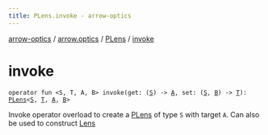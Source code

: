 ```yaml
---
title: PLens.invoke - arrow-optics
---
```


[arrow-optics](../../index.html) / [arrow.optics](../index.html) / [PLens](index.html) / [invoke](./invoke.html)

# invoke

`operator fun <S, T, A, B> invoke(get: (`[`S`](invoke.html#S)`) -> `[`A`](invoke.html#A)`, set: (`[`S`](invoke.html#S)`, `[`B`](invoke.html#B)`) -> `[`T`](invoke.html#T)`): `[`PLens`](index.html)`<`[`S`](invoke.html#S)`, `[`T`](invoke.html#T)`, `[`A`](invoke.html#A)`, `[`B`](invoke.html#B)`>`

Invoke operator overload to create a [PLens](index.html) of type `S` with target `A`.
Can also be used to construct [Lens](../-lens.html)

